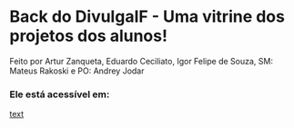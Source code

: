 # Back do DivulgaIF - Uma vitrine dos projetos dos alunos!

Feito por Artur Zanqueta,
Eduardo Ceciliato,
Igor Felipe de Souza,
SM: Mateus Rakoski e
PO: Andrey Jodar

### Ele está acessível em:

[text](https://divulgaif.com.br/)
